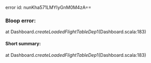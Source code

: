 error id: nunKha571LMYIyGnM0M4zA==
### Bloop error:

at Dashboard$.createLoadedFlightTableDep$1(Dashboard.scala:183)
#### Short summary: 

at Dashboard$.createLoadedFlightTableDep$1(Dashboard.scala:183)
